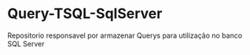 # Query-TSQL-SqlServer

Repositorio responsavel por armazenar Querys para utilização no banco SQL Server
